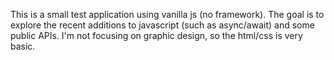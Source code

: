 This is a small test application using vanilla js (no framework). The goal is to explore the recent additions to javascript (such as async/await) and some public APIs. I'm not focusing on graphic design, so the html/css is very basic.


